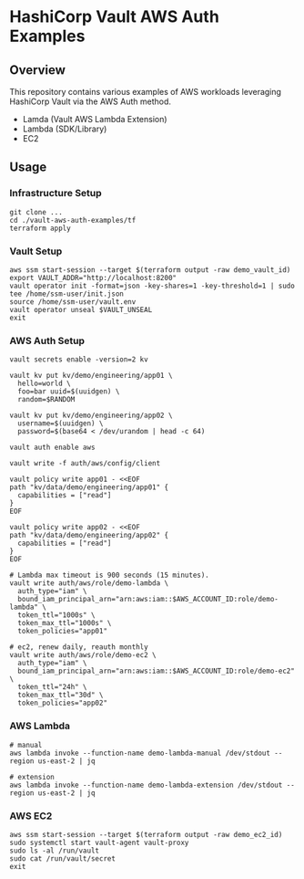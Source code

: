 # HashiCorp Vault AWS Auth Examples

## Overview
This repository contains various examples of AWS workloads leveraging HashiCorp Vault via the AWS Auth method.

- Lamda (Vault AWS Lambda Extension)
- Lambda (SDK/Library)
- EC2

## Usage

### Infrastructure Setup
```shell
git clone ...
cd ./vault-aws-auth-examples/tf
terraform apply
```

### Vault Setup
```shell
aws ssm start-session --target $(terraform output -raw demo_vault_id)
export VAULT_ADDR="http://localhost:8200"
vault operator init -format=json -key-shares=1 -key-threshold=1 | sudo tee /home/ssm-user/init.json
source /home/ssm-user/vault.env
vault operator unseal $VAULT_UNSEAL
exit
```

### AWS Auth Setup
```shell
vault secrets enable -version=2 kv

vault kv put kv/demo/engineering/app01 \
  hello=world \
  foo=bar uuid=$(uuidgen) \
  random=$RANDOM

vault kv put kv/demo/engineering/app02 \
  username=$(uuidgen) \
  password=$(base64 < /dev/urandom | head -c 64)

vault auth enable aws

vault write -f auth/aws/config/client

vault policy write app01 - <<EOF
path "kv/data/demo/engineering/app01" {
  capabilities = ["read"]
}
EOF

vault policy write app02 - <<EOF
path "kv/data/demo/engineering/app02" {
  capabilities = ["read"]
}
EOF

# Lambda max timeout is 900 seconds (15 minutes).
vault write auth/aws/role/demo-lambda \
  auth_type="iam" \
  bound_iam_principal_arn="arn:aws:iam::$AWS_ACCOUNT_ID:role/demo-lambda" \
  token_ttl="1000s" \
  token_max_ttl="1000s" \
  token_policies="app01"

# ec2, renew daily, reauth monthly
vault write auth/aws/role/demo-ec2 \
  auth_type="iam" \
  bound_iam_principal_arn="arn:aws:iam::$AWS_ACCOUNT_ID:role/demo-ec2" \
  token_ttl="24h" \
  token_max_ttl="30d" \
  token_policies="app02"
```

### AWS Lambda
```shell
# manual
aws lambda invoke --function-name demo-lambda-manual /dev/stdout --region us-east-2 | jq

# extension
aws lambda invoke --function-name demo-lambda-extension /dev/stdout --region us-east-2 | jq
```

### AWS EC2
```shell
aws ssm start-session --target $(terraform output -raw demo_ec2_id)
sudo systemctl start vault-agent vault-proxy
sudo ls -al /run/vault
sudo cat /run/vault/secret
exit
```
